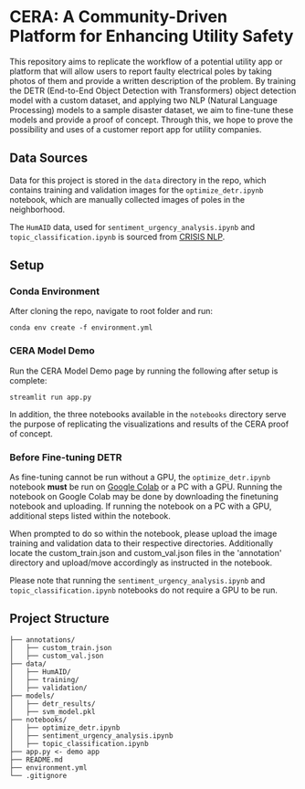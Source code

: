 # CERA: A Community-Driven Platform for Enhancing Utility Safety

This repository aims to replicate the workflow of a potential utility app or platform that will allow users to report faulty electrical poles by taking photos of them and provide a written description of the problem. By training the DETR (End-to-End Object Detection with Transformers) object detection model with a custom dataset, and applying two NLP (Natural Language Processing) models to a sample disaster dataset, we aim to fine-tune these models and provide a proof of concept. Through this, we hope to prove the possibility and uses of a customer report app for utility companies.

## Data Sources
Data for this project is stored in the ```data``` directory in the repo, which contains training and validation images for the ```optimize_detr.ipynb``` notebook, which are manually collected images of poles in the neighborhood.

The ```HumAID``` data, used for ```sentiment_urgency_analysis.ipynb``` and ```topic_classification.ipynb``` is sourced from [CRISIS NLP](https://crisisnlp.qcri.org/humaid_dataset).

## Setup

### Conda Environment
After cloning the repo, navigate to root folder and run:
```
conda env create -f environment.yml
```

### CERA Model Demo
Run the CERA Model Demo page by running the following after setup is complete:
```
streamlit run app.py
```

In addition, the three notebooks available in the ```notebooks``` directory serve the purpose of replicating the visualizations and results of the CERA proof of concept.

### Before Fine-tuning DETR
As fine-tuning cannot be run without a GPU, the ```optimize_detr.ipynb``` notebook **must** be run on [Google Colab](https://colab.google/) or a PC with a GPU. Running the notebook on Google Colab may be done by downloading the finetuning notebook and uploading. If running the notebook on a PC with a GPU, additional steps listed within the notebook.

When prompted to do so within the notebook, please upload the image training and validation data to their respective directories. Additionally locate the custom_train.json and custom_val.json files in the 'annotation' directory and upload/move accordingly as instructed in the notebook.

Please note that running the ```sentiment_urgency_analysis.ipynb``` and ```topic_classification.ipynb``` notebooks do not require a GPU to be run.

## Project Structure

```
├── annotations/
│   ├── custom_train.json
│   ├── custom_val.json
├── data/
│   ├── HumAID/
│   ├── training/
│   ├── validation/
├── models/
│   ├── detr_results/
│   ├── svm_model.pkl
├── notebooks/
│   ├── optimize_detr.ipynb
│   ├── sentiment_urgency_analysis.ipynb
│   ├── topic_classification.ipynb
├── app.py <- demo app 
├── README.md
├── environment.yml
└── .gitignore
```
